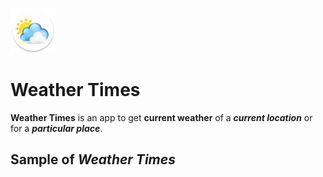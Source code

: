 ![Weather Times](https://github.com/puru-ganda/images/blob/master/weather_times_pics/weather_times_icon.png)
# Weather Times
**Weather Times** is an app to get **current weather** of a _**current location**_ or for a _**particular place**_.

## Sample of _Weather Times_

